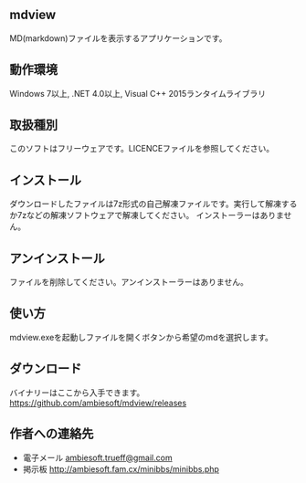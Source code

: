 ## mdview
MD(markdown)ファイルを表示するアプリケーションです。

## 動作環境
Windows 7以上, .NET 4.0以上, Visual C++ 2015ランタイムライブラリ

## 取扱種別
このソフトはフリーウェアです。LICENCEファイルを参照してください。

## インストール
ダウンロードしたファイルは7z形式の自己解凍ファイルです。実行して解凍するか7zなどの解凍ソフトウェアで解凍してください。
インストーラーはありません。

## アンインストール
ファイルを削除してください。アンインストーラーはありません。

## 使い方
mdview.exeを起動しファイルを開くボタンから希望のmdを選択します。

## ダウンロード
バイナリーはここから入手できます。
https://github.com/ambiesoft/mdview/releases

## 作者への連絡先
* 電子メール <ambiesoft.trueff@gmail.com>
* 掲示板 <http://ambiesoft.fam.cx/minibbs/minibbs.php>
